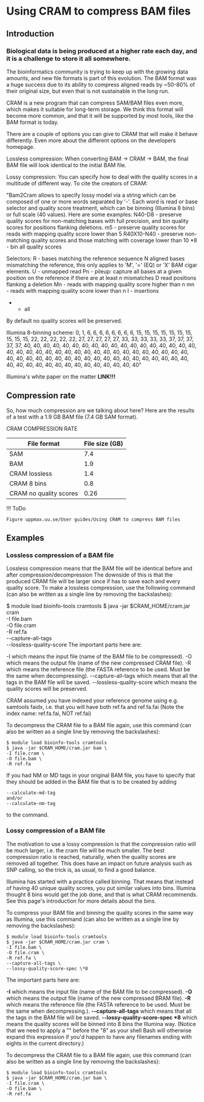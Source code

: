 # Using CRAM to compress BAM files

## Introduction
### Biological data is being produced at a higher rate each day, and it is a challenge to store it all somewhere. 

The bioinformatics community is trying to keep up with the growing data amounts, and new file formats is part of this evolution. The BAM format was a huge success due to its ability to compress aligned reads by ~50-80% of their original size, but even that is not sustainable in the long run.

CRAM is a new program that can compress SAM/BAM files even more, which makes it suitable for long-term storage. We think this format will become more common, and that it will be supported by most tools, like the BAM format is today.

There are a couple of options you can give to CRAM that will make it behave differently. Even more about the different options on the developers homepage.

Lossless compression: When converting BAM -> CRAM -> BAM, the final BAM file will look identical to the initial BAM file.

Lossy compression: You can specify how to deal with the quality scores in a multitude of different way. To cite the creators of CRAM:

"Bam2Cram allows to specify lossy model via a string which can be composed of one or more words separated by '-'.
Each word is read or base selector and quality score treatment, which can be binning (Illumina 8 bins) or full scale (40 values).
Here are some examples:
N40-D8 - preserve quality scores for non-matching bases with full precision, and bin quality scores for positions flanking deletions.
m5 - preserve quality scores for reads with mapping quality score lower than 5
R40X10-N40 - preserve non-matching quality scores and those matching with coverage lower than 10
*8 - bin all quality scores

Selectors:
R - bases matching the reference sequence N aligned bases mismatching the reference, this only applies to 'M', '=' (EQ) or 'X' BAM cigar elements.
U - unmapped read
Pn - pileup: capture all bases at a given position on the reference if there are at least n mismatches D read positions flanking a deletion
Mn - reads with mapping quality score higher than n
mn - reads with mapping quality score lower than n
I - insertions
* - all

By default no quality scores will be preserved.

Illumina 8-binning scheme:
0, 1, 6, 6, 6, 6, 6, 6, 6, 6, 15, 15, 15, 15, 15, 15, 15, 15, 15,
15, 22, 22, 22, 22, 22, 27, 27, 27, 27, 27, 33, 33, 33, 33, 33, 37,
37, 37, 37, 37, 40, 40, 40, 40, 40, 40, 40, 40, 40, 40, 40, 40, 40,
40, 40, 40, 40, 40, 40, 40, 40, 40, 40, 40, 40, 40, 40, 40, 40, 40,
40, 40, 40, 40, 40, 40, 40, 40, 40, 40, 40, 40, 40, 40, 40, 40, 40,
40, 40, 40, 40, 40, 40, 40, 40, 40, 40, 40, 40, 40, 40, 40, 40, 40,
40, 40, 40, 40, 40, 40"

Illumina's white paper on the matter **LINK!!!**

## Compression rate
So, how much compression are we talking about here? Here are the results of a test with a 1.9 GB BAM file (7.4 GB SAM format).

CRAM COMPRESSION RATE

File format	|File size (GB)
------------|--------------
SAM	|7.4
BAM	|1.9
CRAM lossless|	1.4
CRAM 8 bins|	0.8
CRAM no quality scores|	0.26

!!! ToDo

    Figure uppmax.uu.se/User guides/Using CRAM to compress BAM files

## Examples
### Lossless compression of a BAM file
Lossless compression means that the BAM file will be identical before and after compression/decompression The downside of this is that the produced CRAM file will be larger since if has to save each and every quality score. To make a lossless compression, use the following command (can also be written as a single line by removing the backslashes):

$ module load bioinfo-tools cramtools
$ java -jar $CRAM_HOME/cram.jar cram \
-I file.bam \
-O file.cram \
-R ref.fa \
--capture-all-tags \
--lossless-quality-score
The important parts here are:

-I which means the input file (name of the BAM file to be compressed).
-O which means the output file (name of the new compressed CRAM file).
-R which means the reference file (the FASTA reference to be used. Must be the same when decompressing).
--capture-all-tags which means that all the tags in the BAM file will be saved.
--lossless-quality-score which means the quality scores will be preserved.

CRAM assumed you have indexed your reference genome using e.g. samtools faidx, i.e. that you will have both ref.fa and ref.fa.fai (Note the index name: ref.fa.fai, NOT ref.fai)

To decompress the CRAM file to a BAM file again, use this command (can also be written as a single line by removing the backslashes):

```console
$ module load bioinfo-tools cramtools
$ java -jar $CRAM_HOME/cram.jar bam \
-I file.cram \
-O file.bam \
-R ref.fa
```

If you had NM or MD tags in your original BAM file, you have to specify that they should be added in the BAM file that is to be created by adding

```console
--calculate-md-tag
and/or
--calculate-nm-tag
```
to the command.

### Lossy compression of a BAM file
The motivation to use a lossy compression is that the compression ratio will be much larger, i.e. the cram file will be much smaller. The best compression ratio is reached, naturally, when the quality scores are removed all together. This does have an impact on future analysis such as SNP calling, so the trick is, as usual, to find a good balance.

Illumina has started with a practice called binning. That means that instead of having 40 unique quality scores, you put similar values into bins. Illumina thought 8 bins would get the job done, and that is what CRAM recommends. See this page's introduction for more details about the bins.

To compress your BAM file and binning the quality scores in the same way as Illumina, use this command (can also be written as a single line by removing the backslashes):

```console
$ module load bioinfo-tools cramtools
$ java -jar $CRAM_HOME/cram.jar cram \
-I file.bam \
-O file.cram \
-R ref.fa \
--capture-all-tags \
--lossy-quality-score-spec \*8
```

The important parts here are:

**-I** which means the input file (name of the BAM file to be compressed).
**-O** which means the output file (name of the new compressed BRAM file).
**-R** which means the reference file (the FASTA reference to be used. Must be the same when decompressing.).
**--capture-all-tags** which means that all the tags in the BAM file will be saved.
**--lossy-quality-score-spec \*8** which means the quality scores will be binned into 8 bins the Illumina way. (Notice that we need to apply a "\" before the "8" as your shell Bash will otherwise expand this expression if you'd happen to have any filenames ending with eights in the current directory.)

To decompress the CRAM file to a BAM file again, use this command (can also be written as a single line by removing the backslashes):

```console
$ module load bioinfo-tools cramtools
$ java -jar $CRAM_HOME/cram.jar bam \
-I file.cram \
-O file.bam \
-R ref.fa

```
